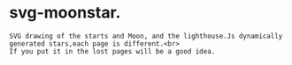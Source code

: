 # svg-moonstar.
    SVG drawing of the starts and Moon, and the lighthouse.Js dynamically generated stars,each page is different.<br>
    If you put it in the lost pages will be a good idea.

